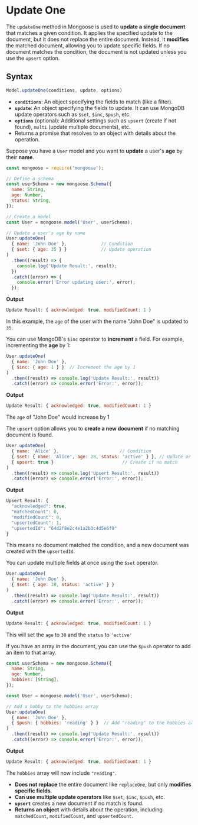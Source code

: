 # Update One

The `updateOne` method in Mongoose is used to **update a single document** that matches a given condition. It applies the specified update to the document, but it does not replace the entire document. Instead, it **modifies** the matched document, allowing you to update specific fields. If no document matches the condition, the document is not updated unless you use the `upsert` option.

## Syntax

```jsx
Model.updateOne(conditions, update, options)
```

- **`conditions`**: An object specifying the fields to match (like a filter).
- **`update`**: An object specifying the fields to update. It can use MongoDB update operators such as `$set`, `$inc`, `$push`, etc.
- **`options`** (optional): Additional settings such as `upsert` (create if not found), `multi` (update multiple documents), etc.
- Returns a promise that resolves to an object with details about the operation.

Suppose you have a `User` model and you want to **update** a user's **age** by their **name**.

```jsx
const mongoose = require('mongoose');

// Define a schema
const userSchema = new mongoose.Schema({
  name: String,
  age: Number,
  status: String,
});

// Create a model
const User = mongoose.model('User', userSchema);

// Update a user's age by name
User.updateOne(
  { name: 'John Doe' },             // Condition
  { $set: { age: 35 } }             // Update operation
)
  .then((result) => {
    console.log('Update Result:', result);
  })
  .catch((error) => {
    console.error('Error updating user:', error);
  });
```

**Output**

```jsx
Update Result: { acknowledged: true, modifiedCount: 1 }
```

In this example, the `age` of the user with the name "John Doe" is updated to `35`.

You can use MongoDB's `$inc` operator to **increment** a field. For example, incrementing the **age** by 1:

```jsx
User.updateOne(
  { name: 'John Doe' },
  { $inc: { age: 1 } }  // Increment the age by 1
)
  .then((result) => console.log('Update Result:', result))
  .catch((error) => console.error('Error:', error));
```

**Output**

```jsx
Update Result: { acknowledged: true, modifiedCount: 1 }
```

The `age` of "John Doe" would increase by 1

The `upsert` option allows you to **create a new document** if no matching document is found.

```jsx
User.updateOne(
  { name: 'Alice' },                       // Condition
  { $set: { name: 'Alice', age: 28, status: 'active' } }, // Update or create
  { upsert: true }                          // Create if no match
)
  .then((result) => console.log('Upsert Result:', result))
  .catch((error) => console.error('Error:', error));
```

**Output**

```jsx
Upsert Result: {
  "acknowledged": true,
  "matchedCount": 0,
  "modifiedCount": 0,
  "upsertedCount": 1,
  "upsertedId": "64d2f8e2c4e1a2b3c4d5e6f9"
}
```

This means no document matched the condition, and a new document was created with the `upsertedId`.

You can update multiple fields at once using the `$set` operator.

```jsx
User.updateOne(
  { name: 'John Doe' },
  { $set: { age: 30, status: 'active' } }
)
  .then((result) => console.log('Update Result:', result))
  .catch((error) => console.error('Error:', error));
```

**Output**

```jsx
Update Result: { acknowledged: true, modifiedCount: 1 }
```

This will set the `age` to `30` and the `status` to `'active'`

If you have an array in the document, you can use the `$push` operator to add an item to that array.

```jsx
const userSchema = new mongoose.Schema({
  name: String,
  age: Number,
  hobbies: [String],
});

const User = mongoose.model('User', userSchema);

// Add a hobby to the hobbies array
User.updateOne(
  { name: 'John Doe' },
  { $push: { hobbies: 'reading' } }  // Add "reading" to the hobbies array
)
  .then((result) => console.log('Update Result:', result))
  .catch((error) => console.error('Error:', error));
```

**Output**

```jsx
Update Result: { acknowledged: true, modifiedCount: 1 }
```

The `hobbies` array will now include `"reading"`.

- **Does not replace** the entire document like `replaceOne`, but only **modifies specific fields**.
- **Can use multiple update operators** like `$set`, `$inc`, `$push`, etc.
- **`upsert`** creates a new document if no match is found.
- **Returns an object** with details about the operation, including `matchedCount`, `modifiedCount`, and `upsertedCount`.